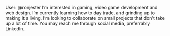  User: @ronjester
 I’m interested in gaming, video game development and web design.
 I’m currently learning how to day trade, and grinding up to making it a living.
 I’m looking to collaborate on small projects that don't take up a lot of time.
 You may reach me through social media, preferrably LinkedIn.

<!---
ronjester/ronjester is a ✨ special ✨ repository because its `README.md` (this file) appears on your GitHub profile.
You can click the Preview link to take a look at your changes.
--->
